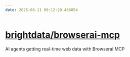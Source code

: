 ```yaml
---
date: 2025-08-11 09:12:20.466054
---
```


# [brightdata/browserai-mcp](https://github.com/brightdata/browserai-mcp)

AI agents getting real-time web data with Browserai MCP